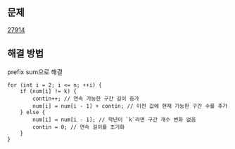 ## 문제

[27914](https://www.acmicpc.net/problem/27914)

## 해결 방법

prefix sum으로 해결

```
for (int i = 2; i <= n; ++i) {
    if (num[i] != k) {
        contin++; // 연속 가능한 구간 길이 증가
        num[i] = num[i - 1] + contin; // 이전 값에 현재 가능한 구간 수를 추가
    } else {
        num[i] = num[i - 1]; // 학년이 `k`라면 구간 개수 변화 없음
        contin = 0; // 연속 길이를 초기화
    }
}
```
